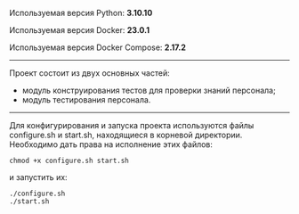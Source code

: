Используемая версия Python: **3.10.10**

Используемая версия Docker: **23.0.1**

Используемая версия Docker Compose: **2.17.2**

---
Проект состоит из двух основных частей:
- модуль конструирования тестов для проверки знаний персонала;
- модуль тестирования персонала.

---
Для конфигурирования и запуска проекта используются файлы configure.sh и start.sh, находящиеся в корневой директории.
Необходимо дать права на исполнение этих файлов:
```shell
chmod +x configure.sh start.sh
```
и запустить их:
```shell
./configure.sh
./start.sh
```